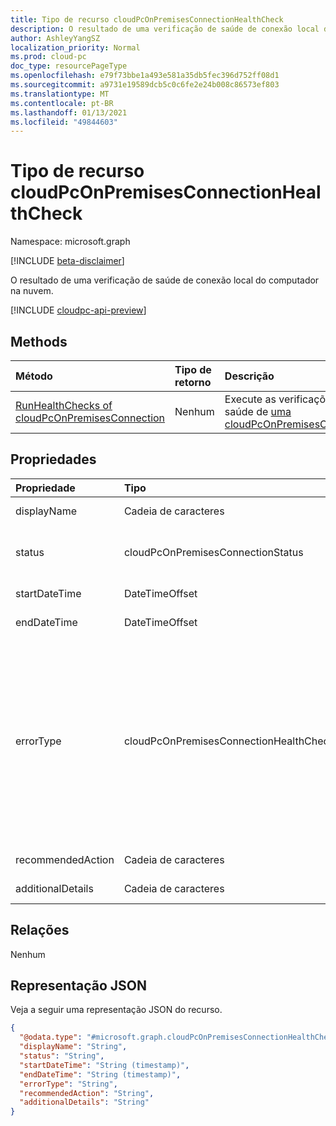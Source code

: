 ```yaml
---
title: Tipo de recurso cloudPcOnPremisesConnectionHealthCheck
description: O resultado de uma verificação de saúde de conexão local do computador na nuvem.
author: AshleyYangSZ
localization_priority: Normal
ms.prod: cloud-pc
doc_type: resourcePageType
ms.openlocfilehash: e79f73bbe1a493e581a35db5fec396d752ff08d1
ms.sourcegitcommit: a9731e19589dcb5c0c6fe2e24b008c86573ef803
ms.translationtype: MT
ms.contentlocale: pt-BR
ms.lasthandoff: 01/13/2021
ms.locfileid: "49844603"
---
```

# <a name="cloudpconpremisesconnectionhealthcheck-resource-type"></a>Tipo de recurso cloudPcOnPremisesConnectionHealthCheck

Namespace: microsoft.graph

[!INCLUDE [beta-disclaimer](../../includes/beta-disclaimer.md)]

O resultado de uma verificação de saúde de conexão local do computador na nuvem.

[!INCLUDE [cloudpc-api-preview](../../includes/cloudpc-api-preview.md)]

## <a name="methods"></a>Methods

|Método|Tipo de retorno|Descrição|
|:---|:---|:---|
|[RunHealthChecks of cloudPcOnPremisesConnection](../api/cloudpconpremisesconnection-runhealthcheck.md)|Nenhum|Execute as verificações de saúde de [uma cloudPcOnPremisesConnection](../resources/cloudpconpremisesconnection.md).|

## <a name="properties"></a>Propriedades

|Propriedade|Tipo|Descrição|
|:---|:---|:---|
|displayName|Cadeia de caracteres|O nome de exibição deste item de verificação de saúde.|
|status|cloudPcOnPremisesConnectionStatus|O status do item de verificação de saúde. Somente leitura. Os valores possíveis são: `Pending`, `Running`, `Passed`, `Failed`, `UnknownFutureValue`.|
|startDateTime|DateTimeOffset|A hora de início do item de verificação de saúde. Somente leitura.|
|endDateTime|DateTimeOffset|A hora de término do item de verificação de saúde. Somente leitura.|
|errorType|cloudPcOnPremisesConnectionHealthCheckErrorType|O tipo de erro que ocorreu durante a verificação de saúde. Os valores possíveis `DnsCheckFqdnNotFound` são: `DnsCheckUnknownError` , , , , `AdJoinCheckFqdnNotFound` , `AdJoinCheckIncorrectCredentials` `AdJoinCheckOrganizationalUnitNotFound` `AdJoinCheckOrganizationalUnitIncorrectFormat` `AdJoinCheckUnknownError` `EndpointConnectivityCheckUrlNotWhitelisted` , `EndpointConnectivityCheckUnknownError` `AadConnectivityCheckUnknownError` `ResourceAvailabilityCheckNoSubnetIP` `resourceAvailabilityCheckSubscriptionDisabled` `resourceAvailabilityCheckUnknownError` `permissionCheckNoSubscriptionReaderRole` `permissionCheckNoResourceGroupOwnerRole` `permissionCheckNoVNetContributorRole` `permissionCheckUnknownError` `internalServerUnknownError` .|
|recommendedAction|Cadeia de caracteres|A ação recomendada para corrigir o erro correspondente.|
|additionalDetails|Cadeia de caracteres|Detalhes adicionais sobre a verificação de saúde ou a ação recomendada.|

## <a name="relationships"></a>Relações

Nenhum

## <a name="json-representation"></a>Representação JSON

Veja a seguir uma representação JSON do recurso.
<!-- {
  "blockType": "resource",
  "@odata.type": "microsoft.graph.cloudPcOnPremisesConnectionHealthCheck"
}
-->

``` json
{
  "@odata.type": "#microsoft.graph.cloudPcOnPremisesConnectionHealthCheck",
  "displayName": "String",
  "status": "String",
  "startDateTime": "String (timestamp)",
  "endDateTime": "String (timestamp)",
  "errorType": "String",
  "recommendedAction": "String",
  "additionalDetails": "String"
}
```
